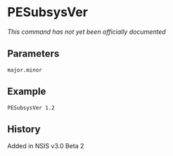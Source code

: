 # PESubsysVer

*This command has not yet been officially documented*

## Parameters

    major.minor

## Example

    PESubsysVer 1.2

## History

Added in NSIS v3.0 Beta 2

